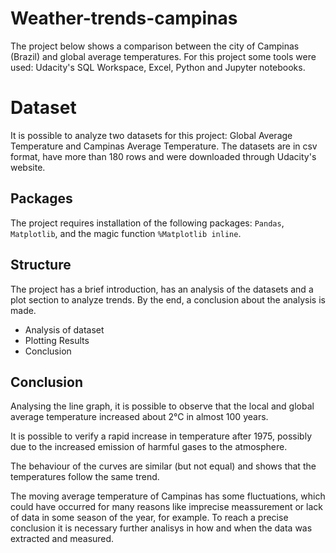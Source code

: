 # Weather-trends-campinas

The project below shows a comparison between the city of Campinas (Brazil) and global average temperatures. For this project some tools were used: Udacity's SQL Workspace, 
Excel, Python and Jupyter notebooks.

# Dataset

It is possible to analyze two datasets for this project: Global Average Temperature and Campinas Average Temperature. The datasets are in csv format, have more than 180 rows 
and were downloaded through Udacity's website. 

## Packages

The project requires installation of the following packages: `Pandas`, `Matplotlib`, and the magic function `%Matplotlib inline`.

## Structure

The project has a brief introduction, has an analysis of the datasets and a plot section to analyze trends. By the end, a conclusion about the analysis is made.

* Analysis of dataset
* Plotting Results
* Conclusion

## Conclusion

Analysing the line graph, it is possible to observe that the local and global average temperature increased about 2°C in almost 100 years.

It is possible to verify a rapid increase in temperature after 1975, possibly due to the increased emission of harmful gases to the atmosphere.

The behaviour of the curves are similar (but not equal) and shows that the temperatures follow the same trend.

The moving average temperature of Campinas has some fluctuations, which could have occurred for many reasons like imprecise meassurement or lack of data in some season 
of the year, for example. To reach a precise conclusion it is necessary further analisys in how and when the data was extracted and measured.
